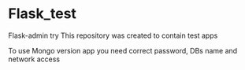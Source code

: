 # Flask_test
Flask-admin try
This repository was created to contain test apps

To use Mongo version app you need correct password, DBs name and network access
